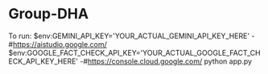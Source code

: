 # Group-DHA
To run:
$env:GEMINI_API_KEY='YOUR_ACTUAL_GEMINI_API_KEY_HERE'     -#https://aistudio.google.com/
$env:GOOGLE_FACT_CHECK_API_KEY='YOUR_ACTUAL_GOOGLE_FACT_CHECK_API_KEY_HERE'    -#https://console.cloud.google.com/
python app.py
